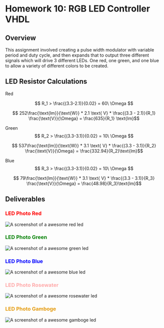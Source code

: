 # Homework 10: RGB LED Controller VHDL

## Overview

This assignment involved creating a pulse width modulator with variable period and duty cycle, and then expands that to output three different signals which will drive 3 different LEDs. One red, one green, and one blue to allow a variety of different colors to be created.

## LED Resistor Calculations

Red

$$  R_1 > \frac{(3.3-2.1)}{0.02} = 60\ \Omega $$


$$ 252\frac{\text{lm}}{\text{W}} * 2.1 \text{ V} * \frac{(3.3 - 2.1)}{R_1} \frac{\text{V}}{\Omega} = \frac{635}{R_1} \text{lm}$$


Green
$$  R_2 > \frac{(3.3-3.1)}{0.02} = 10\ \Omega $$


$$ 537\frac{\text{lm}}{\text{W}} * 3.1 \text{ V} * \frac{(3.3 - 3.1)}{R_2} \frac{\text{V}}{\Omega} = \frac{332.94}{R_2}\text{lm}$$


Blue
$$  R_3 > \frac{(3.3-3.1)}{0.02} = 10\ \Omega $$


$$ 79\frac{\text{lm}}{\text{W}} * 3.1 \text{ V} * \frac{(3.3 - 3.1)}{R_3} \frac{\text{V}}{\Omega} = \frac{48.98}{R_3}\text{lm}$$

## Deliverables

### <span style="color:red">  LED Photo Red </span>
![A screenshot of a awesome red led](assets/Kirkland_Homework10_Red.jpg)

### <span style="color:green">  LED Photo Green </span>
![A screenshot of a awesome green led](assets/Kirkland_Homework10_Green.jpg)

### <span style="color:blue"> LED Photo Blue </span> 
![A screenshot of a awesome blue led](assets/Kirkland_Homework10_Blue.jpg)

### <span style="color:#ffaaaa"> LED Photo Rosewater </span>
![A screenshot of a awesome rosewater led](assets/Kirkland_Homework10_Rosewater.jpg)

### <span style="color:#E49B0F"> LED Photo Gamboge </span>
![A screenshot of a awesome gamboge led](assets/Kirkland_Homework10_Gamboge.jpg)

